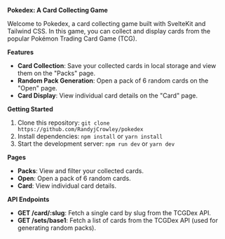 **Pokedex: A Card Collecting Game**

Welcome to Pokedex, a card collecting game built with SvelteKit and Tailwind CSS. In this game, you can collect and display cards from the popular Pokémon Trading Card Game (TCG).

**Features**

* **Card Collection**: Save your collected cards in local storage and view them on the "Packs" page.
* **Random Pack Generation**: Open a pack of 6 random cards on the "Open" page.
* **Card Display**: View individual card details on the "Card" page.

**Getting Started**

1. Clone this repository: `git clone https://github.com/RandyjCrowley/pokedex`
2. Install dependencies: `npm install` or `yarn install`
3. Start the development server: `npm run dev` or `yarn dev`

**Pages**

* **Packs**: View and filter your collected cards.
* **Open**: Open a pack of 6 random cards.
* **Card**: View individual card details.

**API Endpoints**

* **GET /card/:slug**: Fetch a single card by slug from the TCGDex API.
* **GET /sets/base1**: Fetch a list of cards from the TCGDex API (used for generating random packs).
